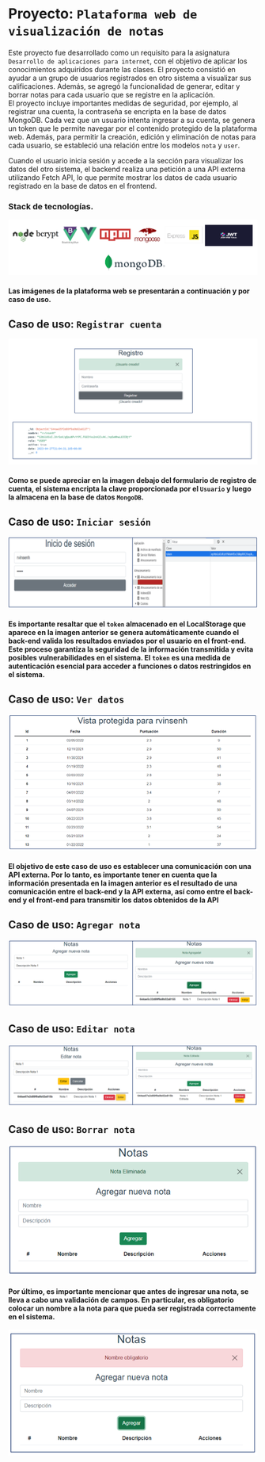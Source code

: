 # Proyecto: ```Plataforma web de visualización de notas```

Este proyecto fue desarrollado como un requisito para la asignatura ```Desarrollo de aplicaciones para internet```, con el objetivo de aplicar los conocimientos adquiridos durante las 
clases. El proyecto consistió en ayudar a un grupo de usuarios registrados en otro sistema a visualizar sus calificaciones. Además, se agregó la funcionalidad de generar, editar y borrar 
notas para cada usuario que se registre en la aplicación.  
El proyecto incluye importantes medidas de seguridad, por ejemplo, al registrar una cuenta, la contraseña se encripta en la base de datos MongoDB. Cada vez que un usuario intenta ingresar 
a su cuenta, se genera un token que le permite navegar por el contenido protegido de la plataforma web. Además, para permitir la creación, edición y eliminación de notas para cada usuario, 
se estableció una relación entre los modelos ```nota``` y ```user```.

Cuando el usuario inicia sesión y accede a la sección para visualizar los datos del otro sistema, el backend realiza una petición a una API externa utilizando Fetch API, lo que permite mostrar los datos de cada usuario registrado en la base de datos en el frontend.

### Stack de tecnologías.
<p align="center">
  <img src="./IMG/StackTec.PNG" alt="Descripción de la imagen">
</p>

#### Las imágenes de la plataforma web se presentarán a continuación y por caso de uso.

## Caso de uso: ```Registrar cuenta```
<p align="center">
  <img src="./IMG/Registro.PNG" alt="Descripción de la imagen">
</p>

#### Como se puede apreciar en la imagen debajo del formulario de registro de cuenta, el sistema encripta la clave proporcionada por el ```Usuario``` y luego la almacena en la base de datos ```MongoDB```.

## Caso de uso: ```Iniciar sesión```
<p align="center">
  <img src="./IMG/Login.PNG" alt="Descripción de la imagen">
</p>

#### Es importante resaltar que el ```token``` almacenado en el LocalStorage que aparece en la imagen anterior se genera automáticamente cuando el back-end valida los resultados enviados por el usuario en el front-end. Este proceso garantiza la seguridad de la información transmitida y evita posibles vulnerabilidades en el sistema. El ```token``` es una medida de autenticación esencial para acceder a funciones o datos restringidos en el sistema.

## Caso de uso: ```Ver datos```
<p align="center">
  <img src="./IMG/VistaProtegida.PNG" alt="Descripción de la imagen">
</p>

#### El objetivo de este caso de uso es establecer una comunicación con una API externa. Por lo tanto, es importante tener en cuenta que la información presentada en la imagen anterior es el resultado de una comunicación entre el back-end y la API externa, así como entre el back-end y el front-end para transmitir los datos obtenidos de la API

## Caso de uso: ```Agregar nota```
<p align="center">
  <img src="./IMG/AgregarNota.PNG" alt="Descripción de la imagen">
</p>

## Caso de uso: ```Editar nota```
<p align="center">
  <img src="./IMG/EditarNota.PNG" alt="Descripción de la imagen">
</p>

## Caso de uso: ```Borrar nota```
<p align="center">
  <img src="./IMG/BorrarNota.PNG" alt="Descripción de la imagen">
</p>

#### Por último, es importante mencionar que antes de ingresar una nota, se lleva a cabo una validación de campos. En particular, es obligatorio colocar un nombre a la nota para que pueda ser registrada correctamente en el sistema.

<p align="center">
  <img src="./IMG/Validation.PNG" alt="Descripción de la imagen">
</p>
